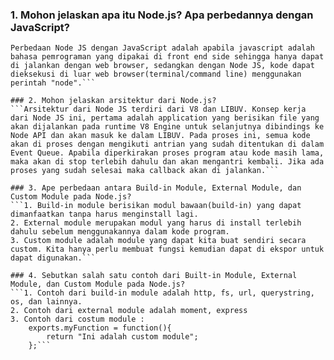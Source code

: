 ### 1. Mohon jelaskan apa itu Node.js? Apa perbedannya dengan JavaScript?
````Node JS adalah server-side dari Javascript yang dibuat dengan mesin dari Chrome, V8.
Perbedaan Node JS dengan JavaScript adalah apabila javascript adalah bahasa pemrograman yang dipakai di front end side sehingga hanya dapat di jalankan dengan web browser, sedangkan dengan Node JS, kode dapat dieksekusi di luar web browser(terminal/command line) menggunakan perintah "node".```

### 2. Mohon jelaskan arsitektur dari Node.js?
```Arsitektur dari Node JS terdiri dari V8 dan LIBUV. Konsep kerja dari Node JS ini, pertama adalah application yang berisikan file yang akan dijalankan pada runtime V8 Engine untuk selanjutnya dibindings ke Node API dan akan masuk ke dalam LIBUV. Pada proses ini, semua kode akan di proses dengan mengikuti antrian yang sudah ditentukan di dalam Event Queue. Apabila diperkirakan proses program atau kode masih lama, maka akan di stop terlebih dahulu dan akan mengantri kembali. Jika ada proses yang sudah selesai maka callback akan di jalankan.```

### 3. Ape perbedaan antara Build-in Module, External Module, dan Custom Module pada Node.js?
```1. Build-in module berisikan modul bawaan(build-in) yang dapat dimanfaatkan tanpa harus menginstall lagi.
2. External module merupakan modul yang harus di install terlebih dahulu sebelum menggunakannya dalam kode program.
3. Custom module adalah module yang dapat kita buat sendiri secara custom. Kita hanya perlu membuat fungsi kemudian dapat di ekspor untuk dapat digunakan.```

### 4. Sebutkan salah satu contoh dari Built-in Module, External Module, dan Custom Module pada Node.js?
```1. Contoh dari build-in module adalah http, fs, url, querystring, os, dan lainnya.
2. Contoh dari external module adalah moment, express 
3. Contoh dari costum module : 
    exports.myFunction = function(){
        return "Ini adalah custom module";
    };```